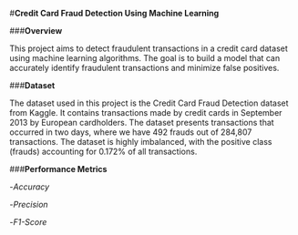 #**Credit Card Fraud Detection Using Machine Learning**


###**Overview**


This project aims to detect fraudulent transactions in a credit card dataset using machine learning algorithms. The goal is to build a model that can accurately identify fraudulent transactions and minimize false positives.


###**Dataset**


The dataset used in this project is the Credit Card Fraud Detection dataset from Kaggle. It contains transactions made by credit cards in September 2013 by European cardholders. The dataset presents transactions that occurred in two days, where we have 492 frauds out of 284,807 transactions. The dataset is highly imbalanced, with the positive class (frauds) accounting for 0.172% of all transactions.

###**Performance Metrics**

-*Accuracy*

-*Precision*

-*F1-Score*
